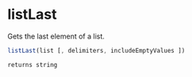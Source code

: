 # listLast

Gets the last element of a list.

```javascript
listLast(list [, delimiters, includeEmptyValues ])
```

```javascript
returns string
```
